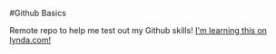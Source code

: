 #Github Basics

Remote repo to help me test out my Github skills!
[I'm learning this on lynda.com!](http://www.lynda.com)
